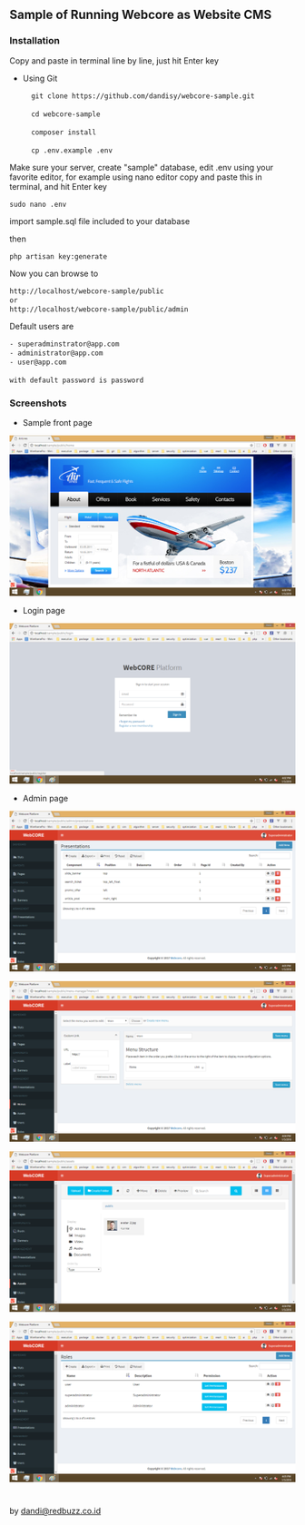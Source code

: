 ## Sample of Running Webcore as Website CMS

### Installation

Copy and paste in terminal line by line, just hit Enter key

* Using Git

        git clone https://github.com/dandisy/webcore-sample.git

        cd webcore-sample

        composer install

        cp .env.example .env

Make sure your server, create "sample" database, edit .env using your favorite editor, 
for example using nano editor copy and paste this in terminal, and hit Enter key

    sudo nano .env

import sample.sql file included to your database

then

    php artisan key:generate

Now you can browse to

    http://localhost/webcore-sample/public
    or
    http://localhost/webcore-sample/public/admin

Default users are

    - superadminstrator@app.com
    - administrator@app.com
    - user@app.com

    with default password is password

### Screenshots

* Sample front page

![sample front page](https://github.com/dandisy/webcore-screenshots/blob/master/sample%20front%20page.png)

* Login page

![login page](https://github.com/dandisy/webcore-screenshots/blob/master/login%20page.png)

* Admin page

![admin page 1](https://github.com/dandisy/webcore-screenshots/blob/master/admin%20page%201.png)

![admin page 2](https://github.com/dandisy/webcore-screenshots/blob/master/admin%20page%202.png)

![admin page 3](https://github.com/dandisy/webcore-screenshots/blob/master/admin%20page%203.png)

![admin page 4](https://github.com/dandisy/webcore-screenshots/blob/master/admin%20page%204.png)


#
by dandi@redbuzz.co.id
